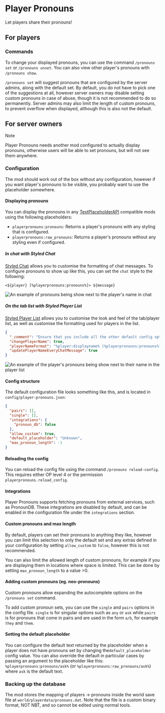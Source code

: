 # Player Pronouns

Let players share their pronouns!

## For players

### Commands

To change your displayed pronouns, you can use the command `/pronouns set` or `/pronouns unset`. You can also view other player's pronouns with `/pronouns show`.

`/pronouns set` will suggest pronouns that are configured by the server admins, along with the default set. By default, you do not have to pick one of the suggestions at all, however server owners may disable setting custom pronouns in case of abuse, though it is not recommended to do so permanently. Server admins may also limit the length of custom pronouns, to prevent overflow when displayed, although this is also not the default.

## For server owners

> [!NOTE]
> Player Pronouns needs another mod configured to actually display pronouns, otherwise users will be able to set pronouns, but will not see them anywhere.

### Configuration

The mod should work out of the box without any configuration, however if you want player's pronouns to be visible, you probably want to use the placeholder somewhere.

#### Displaying pronouns

You can display the pronouns in any [TextPlaceholderAPI](https://github.com/Patbox/TextPlaceholderAPI) compatible mods using the following placeholders:

* `playerpronouns:pronouns`: Returns a player's pronouns with any styling that is configured.
* `playerpronouns:raw_pronouns`: Returns a player's pronouns without any styling even if configured.

##### In chat with Styled Chat

[Styled Chat](https://modrinth.com/mod/styled-chat) allows you to customise the formatting of chat messages. To configure pronouns to show up like this, you can set the `chat` style to the following:

`<${player} [%playerpronouns:pronouns%]> ${message}`

![An example of pronouns being show next to the player's name in chat](https://cdn.ashhhleyyy.dev/file/ashs-magic-bucket/player-pronouns/in-chat.png)

##### On the tab list with Styled Player List

[Styled Player List](https://modrinth.com/mod/styledplayerlist) allows you to customise the look and feel of the tab/player list, as well as customise the formatting used for players in the list.

```json
{
  "_comment": "Ensure that you include all the other default config options",
  "changePlayerName": true,
  "playerNameFormat": "%player:displayname% (%playerpronouns:pronouns%)",
  "updatePlayerNameEveryChatMessage": true
}
```

![An example of the player's pronouns being show next to their name in the player list](https://cdn.ashhhleyyy.dev/file/ashs-magic-bucket/player-pronouns/2021-07-30_19.45.49.png)

#### Config structure

The default configuration file looks something like this, and is located in `config/player-pronouns.json`:

```json
{
  "pairs": [],
  "single": [],
  "integrations": {
    "pronoun_db": false
  },
  "allow_custom": true,
  "default_placeholder": "Unknown",
  "max_pronoun_length": -1
}
```

#### Reloading the config

You can reload the config file using the command `/pronouns reload-config`. This requires either OP level 4 or the permission `playerpronouns.reload_config`.

#### Integrations

Player Pronouns supports fetching pronouns from external services, such as PronounDB. These integrations are disabled by default, and can be enabled in the configuration file under the `integrations` section.

#### Custom pronouns and max length

By default, players can set their pronouns to anything they like, however you can limit this selection to only the default set and any extras defined in your configuration by setting `allow_custom` to `false`, however this is not recommended.

You can also limit the allowed length of custom pronouns, for example if you are displaying them in locations where space is limited. This can be done by setting `max_pronoun_length` to a value >0.

#### Adding custom pronouns (eg. neo-pronouns)

Custom pronouns allow expanding the autocomplete options on the `/pronouns set` command.

To add custom pronoun sets, you can use the `single` and `pairs` options in the config file. `single` is for singular options such as `any` or `ask` while `pairs` is for pronouns that come in pairs and are used in the form `a/b`, for example `they` and `them`.

#### Setting the default placeholder

You can configure the default text returned by the placeholder when a player does not have pronouns set by changing the`default_placeholder` config value. You can also override the default in particular cases by passing an argument to the placeholder like this: `%playerpronouns:pronouns/ask%` (or `%playerpronouns:raw_pronouns/ask%`) where `ask` is the default text.

### Backing up the database

The mod stores the mapping of players -> pronouns inside the world save file at `world/playerdata/pronouns.dat`. Note that the file is a custom binary format, NOT NBT, and so cannot be edited using normal tools.
